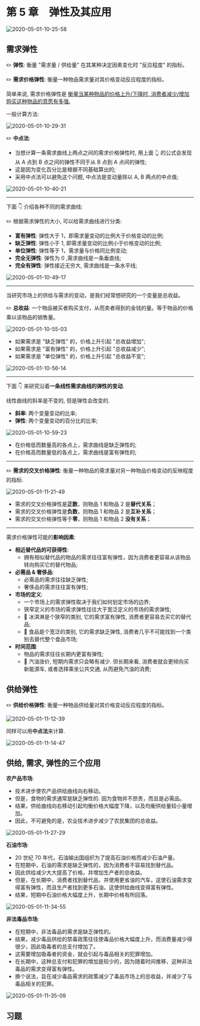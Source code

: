 # 第 5 章　弹性及其应用

![2020-05-01-10-25-58](https://garrik-default-imgs.oss-accelerate.aliyuncs.com/imgs/2020-05-01-10-25-58.png)

## 需求弹性

✏️ **弹性**: 衡量 "需求量 / 供给量" 在其某种决定因素变化时 "反应程度" 的指标。

✏️ **需求价格弹性**: 衡量一种物品需求量对其价格变动反应程度的指标。

简单来说, 需求价格弹性是 <u>衡量当某种物品的价格上升/下降时, 消费者减少/增加购买这种物品的意愿有多强.</u>

一般计算方法:

![2020-05-01-10-29-31](https://garrik-default-imgs.oss-accelerate.aliyuncs.com/imgs/2020-05-01-10-29-31.png)

✏️ **中点法**:

- 当想计算一条需求曲线上两点之间的需求价格弹性时, 用上面 👆 的公式会发现从 A 点到 B 点之间的弹性不同于从 B 点到 A 点间的弹性;
- 这是因为变化百分比是根据不同基础算出的;
- 采用中点法可以避免这个问题, 中点法是变动量除以 A, B 两点的中点值;

![2020-05-01-10-40-21](https://garrik-default-imgs.oss-accelerate.aliyuncs.com/imgs/2020-05-01-10-40-21.png)

---

下面 👇 介绍各种不同的需求曲线:

✏️ 根据需求弹性的大小, 可以给需求曲线进行分类:

- **富有弹性**: 弹性大于 1，即需求量变动的比例大于价格变动的比例;
- **缺乏弹性**: 弹性小于 1, 即需求量变动的比例小于价格变动的比例;
- **单位弹性**: 弹性等于 1，需求量与价格同比例变动;
- **完全无弹性**: 弹性为 0 ,需求曲线是一条垂直线;
- **完全有弹性**: 弹性接近无穷大, 需求曲线是一条水平线;

![2020-05-01-10-49-17](https://garrik-default-imgs.oss-accelerate.aliyuncs.com/imgs/2020-05-01-10-49-17.png)

---

当研究市场上的供给与需求的变动，是我们经常想研究的一个变量是总收益。

✏️ **总收益**: 一个物品被买者购买支付，从而卖者得到的金钱的量。等于物品的价格乘以该物品的销售量。

![2020-05-01-10-55-03](https://garrik-default-imgs.oss-accelerate.aliyuncs.com/imgs/2020-05-01-10-55-03.png)

- 如果需求是 "缺乏弹性" 的，价格上升引起 "总收益增加";
- 如果需求是 "富有弹性" 的，价格上升引起 "总收益减少";
- 如果需求是 "单位弹性" 的，价格上升引起 "总收益不变";

![2020-05-01-10-56-14](https://garrik-default-imgs.oss-accelerate.aliyuncs.com/imgs/2020-05-01-10-56-14.png)

---

下面 👇 来研究沿着**一条线性需求曲线的弹性的变动**.

线性曲线的斜率是不变的, 但是弹性会改变的.

- **斜率**: 两个变量变动的比率;
- **弹性**: 两个变量变动的百分比的比率;

![2020-05-01-10-59-23](https://garrik-default-imgs.oss-accelerate.aliyuncs.com/imgs/2020-05-01-10-59-23.png)

- 在价格低而数量高的各点上，需求曲线是缺乏弹性的;
- 在价格高而数量低的各点上，需求曲线是富有弹性的;

---

✏️ **需求的交叉价格弹性**: 衡量一种物品的需求量对另一种物品价格变动的反映程度的指标.

![2020-05-01-11-21-49](https://garrik-default-imgs.oss-accelerate.aliyuncs.com/imgs/2020-05-01-11-21-49.png)

- 需求的交叉价格弹性是**正数**，则物品 1 和物品 2 是**替代关系**；
- 需求的交叉价格弹性是**负数**，则物品 1 和物品 2 是**互补关系**；
- 需求的交叉价格弹性等于**零**，则物品 1 和物品 2 **没有关系**；

---

需求价格弹性可能的**影响因素**:

- **相近替代品的可获得性**:
  - 拥有相似替代品的物品的需求往往富有弹性，因为消费者更容易从该物品转向购买它的替代物品;
- **必需品 & 奢侈品**:
  - 必需品的需求往往缺乏弹性;
  - 奢侈品的需求往往富有弹性;
- **市场的定义**:
  - 一个市场上的需求弹性取决于我们如何划定市场的边界;
  - 狭窄定义的市场的需求弹性往往大于宽泛定义的市场的需求弹性;
  - 🌰 冰淇淋是个狭窄的类别, 它的需求富有弹性, 消费者更容易去买它的替代品;
  - 🌰 食品是个宽泛的类别, 它的需求缺乏弹性, 消费者几乎不可能找到一个类别去替代整个食品市场;
- **时间范围**:
  - 物品的需求往往长期内更富有弹性;
  - 🌰 汽油涨价, 短期内需求只会略有减少. 但长期来看, 消费者就会更倾向买新能源车, 或者选择乘坐公共交通, 从而避免汽油的消费;

## 供给弹性

✏️ **供给价格弹性**: 衡量一种物品供给量对其价格变动反应程度的指标。

![2020-05-01-11-12-39](https://garrik-default-imgs.oss-accelerate.aliyuncs.com/imgs/2020-05-01-11-12-39.png)

同样可以用**中点法**来计算.

![2020-05-01-11-14-47](https://garrik-default-imgs.oss-accelerate.aliyuncs.com/imgs/2020-05-01-11-14-47.png)

## 供给, 需求, 弹性的三个应用

**农产品市场**:

- 技术进步使农产品供给曲线向右移动。
- 但是，食物的需求通常是缺乏弹性的. 因为食物并不昂贵，而且是必需品。
- 结果，供给曲线向右移动引起均衡价格大幅度下降，以及均衡供给量较小量增加。
- 因此，不可避免的是，农业技术进步减少了农民集团的总收益。

![2020-05-01-11-27-29](https://garrik-default-imgs.oss-accelerate.aliyuncs.com/imgs/2020-05-01-11-27-29.png)

**石油市场**:

- 20 世纪 70 年代，石油输出国组织为了提高石油价格而减少石油产量。
- 在短期中，石油的需求是缺乏弹性的，因为消费者不容易找到替代品。
- 因此供给减少大大提高了价格，并增加生产者的总收益。
- 但是，在长期中，消费者找到替代品，并使用更省油的汽车，这使石油需求变得富有弹性，而且生产者找到更多石油，这使供给曲线变得富有弹性。
- 结果，短期中石油价格大幅度上升，长期中价格有所回落。

![2020-05-01-11-34-55](https://garrik-default-imgs.oss-accelerate.aliyuncs.com/imgs/2020-05-01-11-34-55.png)

**非法毒品市场**:

- 在短期中，非法毒品的需求是缺乏弹性的。
- 结果，减少毒品供给的禁毒政策往往使毒品价格大幅度上升，而消费量减少得很少，因此吸毒者的总支付增加了。
- 这需要增加吸毒者的资金，就会引起与毒品相关的犯罪增加。
- 在长期中，这种总支付和犯罪的增加是较少的，因为随着时间推移，这种非法毒品的需求变得富有弹性。
- 换个说法，旨在减少毒品需求的政策减少了毒品市场上的总收益，并减少了与毒品相关的犯罪。

![2020-05-01-11-35-09](https://garrik-default-imgs.oss-accelerate.aliyuncs.com/imgs/2020-05-01-11-35-09.png)

## 习题
